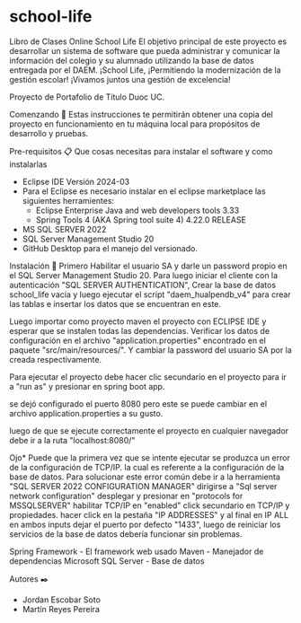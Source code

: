 # school-life
Libro de Clases Online School Life
El objetivo principal de este proyecto es desarrollar un sistema de software que pueda administrar y comunicar la información del colegio y su alumnado utilizando la base de datos entregada por el DAEM. ¡School Life, ¡Permitiendo la modernización de la gestión escolar! ¡Vivamos juntos una gestión de excelencia!

Proyecto de Portafolio de Título Duoc UC.

Comenzando 🚀
Estas instrucciones te permitirán obtener una copia del proyecto en funcionamiento en tu máquina local para propósitos de desarrollo y pruebas.

Pre-requisitos 📋
Que cosas necesitas para instalar el software y como instalarlas

- Eclipse IDE Versión 2024-03
- Para el Eclipse es necesario instalar en el eclipse marketplace las siguientes herramientes:
  -  Eclipse Enterprise Java and web developers tools 3.33
  -  Spring Tools 4 (AKA Spring tool suite 4) 4.22.0 RELEASE
- MS SQL SERVER 2022 
- SQL Server Management Studio 20
- GitHub Desktop para el manejo del versionado.

Instalación 🔧
Primero Habilitar el usuario SA y darle un password propio en el SQL Server Management Studio 20. Para luego iniciar el cliente con la autenticación "SQL SERVER AUTHENTICATION",
Crear la base de datos school_life vacía y luego ejecutar el script "daem_hualpendb_v4" para crear las tablas e insertar los datos que se encuentran en este.

Luego importar como proyecto maven el proyecto con ECLIPSE IDE y esperar que se instalen todas las dependencias.
Verificar los datos de configuración en el archivo "application.properties" encontrado en el paquete "src/main/resources/". Y cambiar la password del usuario SA por la creada respectivamente.

Para ejecutar el proyecto debe hacer clic secundario en el proyecto para ir a "run as" y presionar en spring boot app.

se dejó configurado el puerto 8080 pero este se puede cambiar en el archivo application.properties a su gusto.

luego de que se ejecute correctamente el proyecto en cualquier navegador debe ir a la ruta "localhost:8080/"

Ojo* 
  Puede que la primera vez que se intente ejecutar se produzca un error de la configuración de TCP/IP. la cual es referente a la configuración de la base de datos.
Para solucionar este error común debe ir a la herramienta "SQL SERVER 2022 CONFIGURATION MANAGER" dirigirse a "Sql server network configuration" desplegar y presionar en "protocols for MSSQLSERVER" habilitar TCP/IP en "enabled" click secundario en TCP/IP y propiedades.
hacer click en la pestaña "IP ADDRESSES" y al final en IP ALL en ambos inputs dejar el puerto por defecto "1433", luego de reiniciar los servicios de la base de datos debería funcionar sin problemas.


Spring Framework - El framework web usado
Maven - Manejador de dependencias
Microsoft SQL Server - Base de datos

Autores ✒️
- Jordan Escobar Soto
- Martín Reyes Pereira
